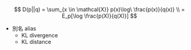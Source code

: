 $$ D(p||q) = \sum_{x \in \mathcal{X}} p(x)\log\ \frac{p(x)}{q(x)} \\ = E_p[\log \frac{p(X)}{q(X)}] $$
- 別名 alias
    -  KL divergence
    - KL distance